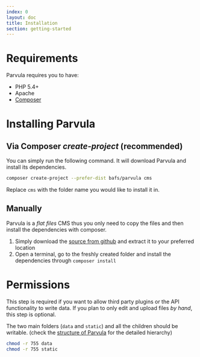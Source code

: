 ```yaml
---
index: 0
layout: doc
title: Installation
section: getting-started
---
```


# Requirements

Parvula requires you to have:

 - PHP 5.4+
 - Apache
 - [Composer](http://getcomposer.org/)

# Installing Parvula

## Via Composer *create-project* (recommended)

You can simply run the following command. It will download Parvula and install its dependencies.

```bash
composer create-project --prefer-dist bafs/parvula cms
```

Replace `cms` with the folder name you would like to install it in.

## Manually

Parvula is a *flat files* CMS thus you only need to copy the files and then install the dependencies with composer.

 1. Simply download the [source from github](https://github.com/BafS/parvula/releases) and extract it to your preferred location
 2. Open a terminal, go to the freshly created folder and install the dependencies through `composer install`

# Permissions

This step is required if you want to allow third party plugins or the API functionality to write data.
If you plan to only edit and upload files *by hand*, this step is optional.

The two main folders (`data` and `static`) and all the children should be writable.
(check the [structure of Parvula](/docs/content/structure) for the detailed hierarchy)

```bash
chmod -r 755 data
chmod -r 755 static
```
